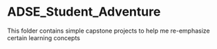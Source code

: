 # ADSE_Student_Adventure
This folder contains simple capstone projects to help me re-emphasize certain learning concepts
